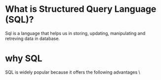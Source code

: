 # What is Structured Query Language (SQL)?
Sql is a language that helps us in storing, updating, manipulating and retreving data in database.
# why SQL
  SQL is widely popular because it offers the following advantages \
   
